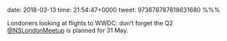 date: 2018-03-13
time: 21:54:47+0000
tweet: 973678787618631680
%%%

Londoners looking at flights to WWDC: don’t forget the Q2 [@NSLondonMeetup](https://twitter.com/NSLondonMeetup) is planned for 31 May.
